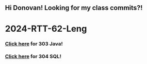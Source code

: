 ## Hi Donovan! Looking for my class commits?!

# 2024-RTT-62-Leng
### [Click here](https://github.com/lengtran/2024-RTT-62-Leng/tree/main/java-classwork/Java%20Classwork/src/main/java/org/example "Java") for 303 Java!
### [Click here](https://github.com/lengtran/2024-RTT-62-Leng/tree/main/java-classwork/Java%20Classwork/module-304 "SQL") for 304 SQL!

